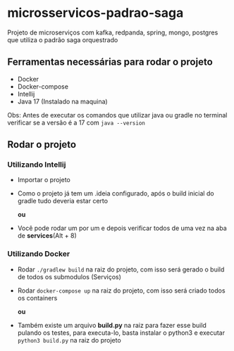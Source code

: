 # microsservicos-padrao-saga
Projeto de microserviços com kafka, redpanda, spring, mongo, postgres que utiliza o padrão saga orquestrado



## Ferramentas necessárias para rodar o projeto
- Docker
- Docker-compose
- Intellij
- Java 17 (Instalado na maquina)

Obs: Antes de executar os comandos que utilizar java ou gradle no terminal verificar se a versão é a 17 com `java --version`

## Rodar o projeto

### Utilizando Intellij
- Importar o projeto
- Como o projeto já tem um .ideia configurado, após o build inicial do gradle tudo deveria estar certo

    **ou**
- Você pode rodar um por um e depois verificar todos de uma vez na aba de **services**(Alt + 8)

### Utilizando Docker
 - Rodar `./gradlew build` na raiz do projeto, com isso será gerado o build de todos os submodulos (Serviços)
 - Rodar `docker-compose up` na raiz do projeto, com isso será criado todos os containers
   
    **ou**
- Também existe um arquivo **build.py** na raiz para fazer esse build pulando os testes, para executa-lo, basta instalar o python3 e executar `python3 build.py` na raiz do projeto
